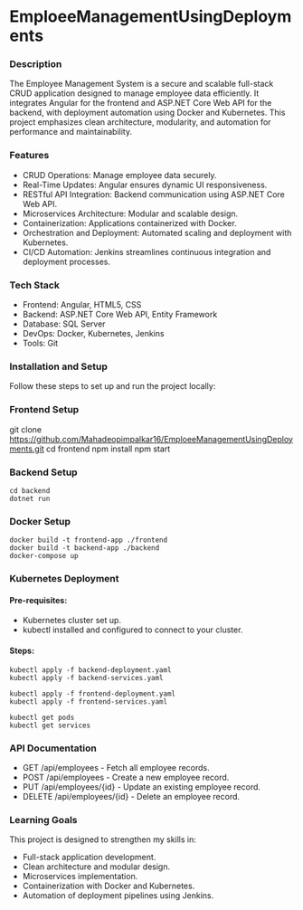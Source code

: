 # **EmploeeManagementUsingDeployments**

### Description
The Employee Management System is a secure and scalable full-stack CRUD application designed to manage employee data efficiently. It integrates Angular for the frontend and ASP.NET Core Web API for the backend, with deployment automation using Docker and Kubernetes. This project emphasizes clean architecture, modularity, and automation for performance and maintainability.

### Features
- CRUD Operations: Manage employee data securely.
- Real-Time Updates: Angular ensures dynamic UI responsiveness.
- RESTful API Integration: Backend communication using ASP.NET Core Web API.
- Microservices Architecture: Modular and scalable design.
- Containerization: Applications containerized with Docker.
- Orchestration and Deployment: Automated scaling and deployment with Kubernetes.
- CI/CD Automation: Jenkins streamlines continuous integration and deployment processes.

### Tech Stack
- Frontend: Angular, HTML5, CSS 
- Backend: ASP.NET Core Web API, Entity Framework 
- Database: SQL Server 
- DevOps: Docker, Kubernetes, Jenkins
- Tools: Git

### Installation and Setup
Follow these steps to set up and run the project locally:

### Frontend Setup 
git clone https://github.com/Mahadeopimpalkar16/EmploeeManagementUsingDeployments.git
cd frontend 
npm install 
npm start  

### Backend Setup
    cd backend  
    dotnet run  

### Docker Setup

    docker build -t frontend-app ./frontend  
    docker build -t backend-app ./backend  
    docker-compose up  

### Kubernetes Deployment
#### Pre-requisites:
- Kubernetes cluster set up.
- kubectl installed and configured to connect to your cluster.
    
#### Steps:
    kubectl apply -f backend-deployment.yaml  
    kubectl apply -f backend-services.yaml  

    kubectl apply -f frontend-deployment.yaml  
    kubectl apply -f frontend-services.yaml  

    kubectl get pods  
    kubectl get services  


### API Documentation

- GET /api/employees - Fetch all employee records.
- POST /api/employees - Create a new employee record.
- PUT /api/employees/{id} - Update an existing employee record.
- DELETE /api/employees/{id} - Delete an employee record.


### Learning Goals
This project is designed to strengthen my skills in:
- Full-stack application development.
- Clean architecture and modular design.
- Microservices implementation.
- Containerization with Docker and Kubernetes.
- Automation of deployment pipelines using Jenkins.






